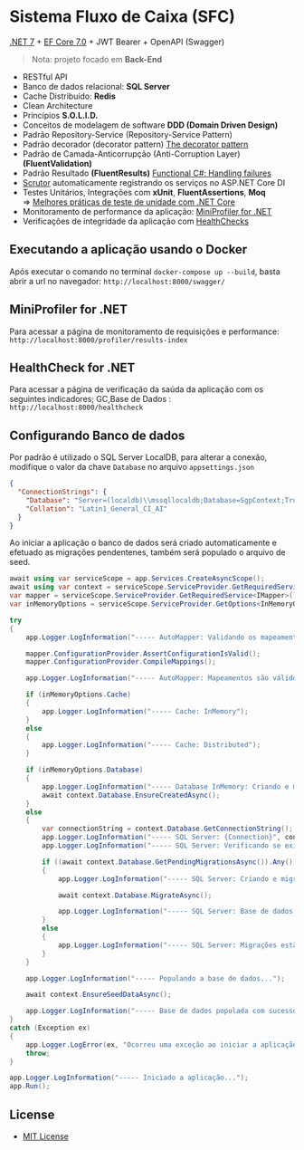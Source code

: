 # Sistema Fluxo de Caixa (SFC)

[.NET 7](https://docs.microsoft.com/pt-br/dotnet/core/whats-new/dotnet-7) + [EF Core 7.0](https://docs.microsoft.com/pt-br/ef/core/what-is-new/ef-core-7.0/whatsnew) + JWT Bearer + OpenAPI (Swagger)

> Nota: projeto focado em **Back-End**

- RESTful API
- Banco de dados relacional: **SQL Server**
- Cache Distribuído: **Redis**
- Clean Architecture
- Princípios **S.O.L.I.D.**
- Conceitos de modelagem de software **DDD (Domain Driven Design)**
- Padrão Repository-Service (Repository-Service Pattern)
- Padrão decorador (decorator pattern) [The decorator pattern](https://andrewlock.net/adding-decorated-classes-to-the-asp.net-core-di-container-using-scrutor/)
- Padrão de Camada-Anticorrupção (Anti-Corruption Layer) **(FluentValidation)**
- Padrão Resultado **(FluentResults)** [Functional C#: Handling failures](https://enterprisecraftsmanship.com/posts/functional-c-handling-failures-input-errors/)
- [Scrutor](https://github.com/khellang/Scrutor) automaticamente registrando os serviços no ASP.NET Core DI
- Testes Unitários, Integrações com **xUnit**, **FluentAssertions**, **Moq**\
    => [Melhores práticas de teste de unidade com .NET Core](https://docs.microsoft.com/pt-br/dotnet/core/testing/unit-testing-best-practices)
- Monitoramento de performance da aplicação: [MiniProfiler for .NET](https://miniprofiler.com/dotnet/)
- Verificações de integridade da aplicação com [HealthChecks](https://docs.microsoft.com/pt-br/aspnet/core/host-and-deploy/health-checks?view=aspnetcore-6.0)

## Executando a aplicação usando o Docker

Após executar o comando no terminal `docker-compose up --build`, basta abrir a url no navegador: `http://localhost:8000/swagger/`

## MiniProfiler for .NET

Para acessar a página de monitoramento de requisições e performance:
`http://localhost:8000/profiler/results-index`

## HealthCheck for .NET

Para acessar a página de verificação da saúda da aplicação com os seguintes indicadores; GC,Base de Dados  :
`http://localhost:8000/healthcheck`

## Configurando Banco de dados

Por padrão é utilizado o SQL Server LocalDB, para alterar a conexão, modifique o valor da chave `Database` no arquivo `appsettings.json`

```json
{
  "ConnectionStrings": {
    "Database": "Server=(localdb)\\mssqllocaldb;Database=SgpContext;Trusted_Connection=True;MultipleActiveResultSets=true;",
    "Collation": "Latin1_General_CI_AI"
  }
}
```

Ao iniciar a aplicação o banco de dados será criado automaticamente e efetuado as migrações pendentenes,
também será populado o arquivo de seed.

```c#
await using var serviceScope = app.Services.CreateAsyncScope();
await using var context = serviceScope.ServiceProvider.GetRequiredService<SgpContext>();
var mapper = serviceScope.ServiceProvider.GetRequiredService<IMapper>();
var inMemoryOptions = serviceScope.ServiceProvider.GetOptions<InMemoryOptions>();

try
{
    app.Logger.LogInformation("----- AutoMapper: Validando os mapeamentos...");

    mapper.ConfigurationProvider.AssertConfigurationIsValid();
    mapper.ConfigurationProvider.CompileMappings();

    app.Logger.LogInformation("----- AutoMapper: Mapeamentos são válidos!");

    if (inMemoryOptions.Cache)
    {
        app.Logger.LogInformation("----- Cache: InMemory");
    }
    else
    {
        app.Logger.LogInformation("----- Cache: Distributed");
    }

    if (inMemoryOptions.Database)
    {
        app.Logger.LogInformation("----- Database InMemory: Criando e migrando a base de dados...");
        await context.Database.EnsureCreatedAsync();
    }
    else
    {
        var connectionString = context.Database.GetConnectionString();
        app.Logger.LogInformation("----- SQL Server: {Connection}", connectionString);
        app.Logger.LogInformation("----- SQL Server: Verificando se existem migrações pendentes...");

        if ((await context.Database.GetPendingMigrationsAsync()).Any())
        {
            app.Logger.LogInformation("----- SQL Server: Criando e migrando a base de dados...");

            await context.Database.MigrateAsync();

            app.Logger.LogInformation("----- SQL Server: Base de dados criada e migrada com sucesso!");
        }
        else
        {
            app.Logger.LogInformation("----- SQL Server: Migrações estão em dia.");
        }
    }

    app.Logger.LogInformation("----- Populando a base de dados...");

    await context.EnsureSeedDataAsync();

    app.Logger.LogInformation("----- Base de dados populada com sucesso!");
}
catch (Exception ex)
{
    app.Logger.LogError(ex, "Ocorreu uma exceção ao iniciar a aplicação: {Message}", ex.Message);
    throw;
}

app.Logger.LogInformation("----- Iniciado a aplicação...");
app.Run();
```

## License

- [MIT License](https://github.com/claudioedelson/fluxocaixa/blob/main/LICENSE)
